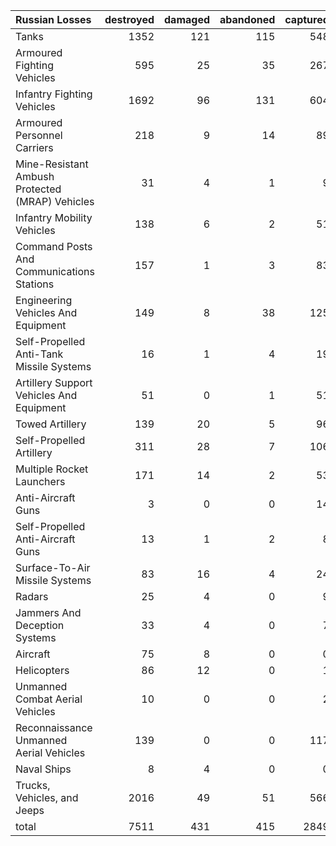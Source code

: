| Russian Losses                                   |   destroyed |   damaged |   abandoned |   captured |   total |
|:-------------------------------------------------|------------:|----------:|------------:|-----------:|--------:|
| Tanks                                            |        1352 |       121 |         115 |        548 |    2136 |
| Armoured Fighting Vehicles                       |         595 |        25 |          35 |        267 |     922 |
| Infantry Fighting Vehicles                       |        1692 |        96 |         131 |        604 |    2523 |
| Armoured Personnel Carriers                      |         218 |         9 |          14 |         89 |     330 |
| Mine-Resistant Ambush Protected  (MRAP) Vehicles |          31 |         4 |           1 |          9 |      45 |
| Infantry Mobility Vehicles                       |         138 |         6 |           2 |         51 |     197 |
| Command Posts And Communications Stations        |         157 |         1 |           3 |         83 |     244 |
| Engineering Vehicles And Equipment               |         149 |         8 |          38 |        125 |     320 |
| Self-Propelled Anti-Tank Missile Systems         |          16 |         1 |           4 |         19 |      40 |
| Artillery Support Vehicles And Equipment         |          51 |         0 |           1 |         51 |     103 |
| Towed Artillery                                  |         139 |        20 |           5 |         96 |     260 |
| Self-Propelled Artillery                         |         311 |        28 |           7 |        106 |     452 |
| Multiple Rocket Launchers                        |         171 |        14 |           2 |         53 |     240 |
| Anti-Aircraft Guns                               |           3 |         0 |           0 |         14 |      17 |
| Self-Propelled Anti-Aircraft Guns                |          13 |         1 |           2 |          8 |      24 |
| Surface-To-Air Missile Systems                   |          83 |        16 |           4 |         24 |     127 |
| Radars                                           |          25 |         4 |           0 |          9 |      38 |
| Jammers And Deception Systems                    |          33 |         4 |           0 |          7 |      44 |
| Aircraft                                         |          75 |         8 |           0 |          0 |      83 |
| Helicopters                                      |          86 |        12 |           0 |          1 |      99 |
| Unmanned Combat Aerial Vehicles                  |          10 |         0 |           0 |          2 |      12 |
| Reconnaissance Unmanned Aerial Vehicles          |         139 |         0 |           0 |        117 |     256 |
| Naval Ships                                      |           8 |         4 |           0 |          0 |      12 |
| Trucks, Vehicles, and Jeeps                      |        2016 |        49 |          51 |        566 |    2682 |
| total                                            |        7511 |       431 |         415 |       2849 |   11206 |